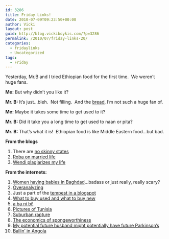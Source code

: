 ```yaml
---
id: 3286
title: Friday Links!
date: 2010-07-09T09:23:50+00:00
author: Vicki
layout: post
guid: http://blog.vickiboykis.com/?p=3286
permalink: /2010/07/friday-links-20/
categories:
  - fridaylinks
  - Uncategorized
tags:
  - Friday
---
```

Yesterday, Mr.B and I tried Ethiopian food for the first time.  We weren&#8217;t huge fans.

**Me:** But why didn&#8217;t you like it?
  
**Mr. B:** It&#8217;s just&#8230;bleh.  Not filling.  And the [bread](http://en.wikipedia.org/wiki/Injera), I&#8217;m not such a huge fan of.
  
**Me:** Maybe it takes some time to get used to it?
  
**Mr. B:** Did it take you a long time to get used to naan or pita?
  
**Mr. B:** That&#8217;s what it is!  Ethiopian food is like Middle Eastern food&#8230;but bad.

**From the blogs**

  1. There are [no skinny states](http://shamaniceconomist.blogspot.com/2010/07/no-skinny-states.html)
  2. [Roba on married life](http://andfaraway.net/blog/2010/07/06/hows-married-life/?utm_source=feedburner&utm_medium=feed&utm_campaign=Feed%3A+AndFarAway+%28And+Far+Away%29)
  3. [Wendi plagiarizes my life](http://wendiaarons.com/2010/07/grandma-in-waiting.html)

**From the internets:** 

  1. [Women having babies in Baghdad](http://www.npr.org/templates/story/story.php?storyId=128061606)&#8230;badass or just really, really scary?
  2. [Overanalyzing](http://stuffnoonetoldme.blogspot.com/2010/07/30.html?utm_source=feedburner&utm_medium=feed&utm_campaign=Feed%3A+StuffNoOneToldMeButILearnedAnyway+%28Stuff+No+One+Told+Me+%28+but+I+learned+anyway+%29%29)
  3. Just a part of the [tempest in a blogspot](http://www.slate.com/id/2259434/?from=rss)
  4. [What to buy used and what to buy new](http://www.getrichslowly.org/blog/2010/07/06/what-should-you-buy-used-what-should-you-buy-new/)
  5. [a ba ni bi!](http://www.tabletmag.com/life-and-religion/38317/dance-fever/?utm_source=rss&utm_medium=rss&utm_campaign=dance-fever)
  6. [Pictures of Tunisia](http://s3.photobucket.com/albums/y99/prophet_od/Landscapes%20and%20urban/Tunisia%20Street/)
  7. [Suburban rapture](http://www.nytimes.com/2008/12/28/books/review/Bellafante-t.html?_r=2)
  8. [The economics of spongeworthiness](http://freakonomics.blogs.nytimes.com/2010/07/07/the-economics-of-spongeworthiness/?utm_source=twitterfeed&utm_medium=twitter)
  9. [My potential future husband might potentially have future Parkinson&#8217;s](http://www.wired.com/magazine/2010/06/ff_sergeys_search/?mbid=wir_newsltr)
 10. [Ballin&#8217; in Angola](http://news.yahoo.com/s/nm/us_angola_costs)